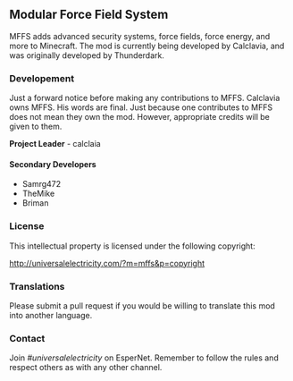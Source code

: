 ## Modular Force Field System
MFFS adds advanced security systems, force fields, force energy, and more to Minecraft. The mod is currently being developed by Calclavia, and was originally developed by Thunderdark.

### Developement

Just a forward notice before making any contributions to MFFS. Calclavia owns MFFS. His words are final. Just because one contributes to MFFS does not mean they own the mod. However, appropriate credits will be given to them.

**Project Leader** - calclaia

#### Secondary Developers
* Samrg472
* TheMike
* Briman

### License
This intellectual property is licensed under the following copyright:

http://universalelectricity.com/?m=mffs&p=copyright

### Translations
Please submit a pull request if you would be willing to translate this mod into another language.

### Contact
Join *#universalelectricity* on EsperNet. Remember to follow the rules and respect others as with any other channel.
